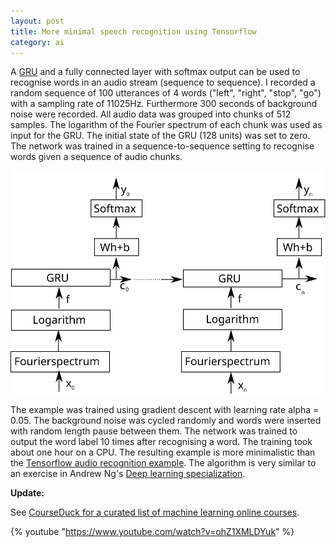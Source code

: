```yaml
---
layout: post
title: More minimal speech recognition using Tensorflow
category: ai
---
```


A [GRU][1] and a fully connected layer with softmax output can be used to recognise words in an audio stream (sequence to sequence).
I recorded a random sequence of 100 utterances of 4 words ("left", "right", "stop", "go") with a sampling rate of 11025Hz.
Furthermore 300 seconds of background noise were recorded.
All audio data was grouped into chunks of 512 samples.
The logarithm of the Fourier spectrum of each chunk was used as input for the GRU.
The initial state of the GRU (128 units) was set to zero.
The network was trained in a sequence-to-sequence setting to recognise words given a sequence of audio chunks.

![Speech recognition](/pics/speech2.svg)

The example was trained using gradient descent with learning rate alpha = 0.05.
The background noise was cycled randomly and words were inserted with random length pause between them.
The network was trained to output the word label 10 times after recognising a word.
The training took about one hour on a CPU.
The resulting example is more minimalistic than the [Tensorflow audio recognition example][2].
The algorithm is very similar to an exercise in Andrew Ng's [Deep learning specialization][3].

**Update:**

See [CourseDuck for a curated list of machine learning online courses][4].

{% youtube "https://www.youtube.com/watch?v=ohZ1XMLDYuk" %}

[1]: https://en.wikipedia.org/wiki/Gated_recurrent_unit
[2]: https://www.tensorflow.org/tutorials/sequences/audio_recognition
[3]: https://www.deeplearning.ai/
[4]: https://courseduck.com/programming/machine-learning/
